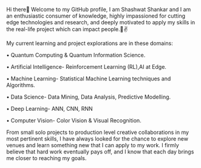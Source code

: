 Hi there👋
Welcome to my GitHub profile, I am Shashwat Shankar and I am an enthusiastic consumer of knowledge, highly impassioned for cutting edge technologies and research, and deeply motivated to apply my skills in the real-life project which can impact people.🤩✌️

My current learning and project explorations are in these domains:

• Quantum Computing & Quantum Information Science.

• Artificial Intelligence- Reinforcement Learning (RL),AI at Edge.

• Machine Learning- Statistical Machine Learning techniques and Algorithms.

• Data Science- Data Mining, Data Analysis, Predictive Modelling.

• Deep Learning- ANN, CNN, RNN

• Computer Vision- Color Vision & Visual Recognition.

From small solo projects to production level creative collaborations in my most pertinent skills, I have always looked for the chance to explore new venues and learn something new that I can apply to my work. I firmly believe that hard work eventually pays off, and I know that each day brings me closer to reaching my goals.
